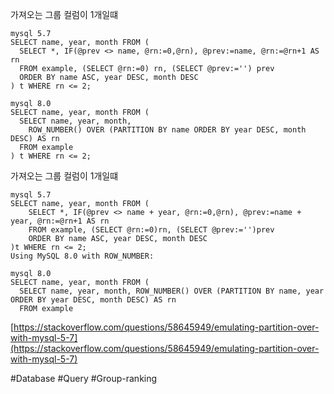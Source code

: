 가져오는 그룹 컬럼이 1개일떄

```
mysql 5.7
SELECT name, year, month FROM (
  SELECT *, IF(@prev <> name, @rn:=0,@rn), @prev:=name, @rn:=@rn+1 AS rn
  FROM example, (SELECT @rn:=0) rn, (SELECT @prev:='') prev
  ORDER BY name ASC, year DESC, month DESC
) t WHERE rn <= 2;

mysql 8.0 
SELECT name, year, month FROM (
  SELECT name, year, month, 
    ROW_NUMBER() OVER (PARTITION BY name ORDER BY year DESC, month DESC) AS rn
  FROM example
) t WHERE rn <= 2;
```

가져오는 그룹 컬럼이 1개일떄

```
mysql 5.7
SELECT name, year, month FROM (
    SELECT *, IF(@prev <> name + year, @rn:=0,@rn), @prev:=name + year, @rn:=@rn+1 AS rn
    FROM example, (SELECT @rn:=0)rn, (SELECT @prev:='')prev
    ORDER BY name ASC, year DESC, month DESC
)t WHERE rn <= 2;
Using MySQL 8.0 with ROW_NUMBER:

mysql 8.0
SELECT name, year, month FROM (
  SELECT name, year, month, ROW_NUMBER() OVER (PARTITION BY name, year ORDER BY year DESC, month DESC) AS rn
  FROM example
```

[https://stackoverflow.com/questions/58645949/emulating-partition-over-with-mysql-5-7](https://stackoverflow.com/questions/58645949/emulating-partition-over-with-mysql-5-7)

#Database 
#Query 
#Group-ranking
